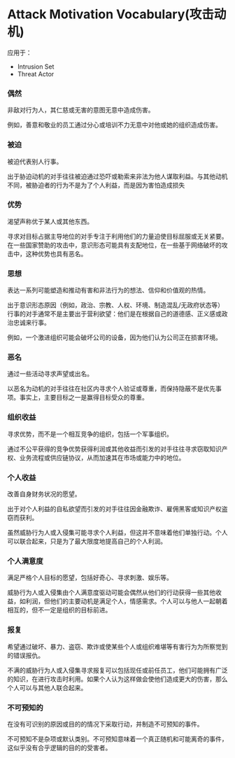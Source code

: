 # Attack Motivation Vocabulary(攻击动机)
应用于：
- Intrusion Set
- Threat Actor

### 偶然
非敌对行为人，其仁慈或无害的意图无意中造成伤害。

例如，善意和敬业的员工通过分心或培训不力无意中对他或她的组织造成伤害。

### 被迫
被迫代表别人行事。

出于胁迫动机的对手往往被迫通过恐吓或勒索来非法为他人谋取利益。与其他动机不同，被胁迫者的行为不是为了个人利益，而是因为害怕造成损失

### 优势
渴望声称优于某人或其他东西。

寻求对目标占据主导地位的对手专注于利用他们的力量迫使目标屈服或无关紧要。在一些国家赞助的攻击中，意识形态可能具有支配地位，在一些基于网络破坏的攻击中，这种优势也具有恶名。

### 思想
表达一系列可能塑造和推动有害和非法行为的想法、信仰和价值观的热情。

出于意识形态原因（例如，政治、宗教、人权、环境、制造混乱/无政府状态等）行事的对手通常不是主要出于营利欲望：他们是在根据自己的道德感、正义感或政治忠诚来行事。

例如，一个激进组织可能会破坏公司的设备，因为他们认为公司正在损害环境。

### 恶名
通过一些活动寻求声望或出名。

以恶名为动机的对手往往在社区内寻求个人验证或尊重，而保持隐蔽不是优先事项。事实上，主要目标之一是赢得目标受众的尊重。

### 组织收益
寻求优势，而不是一个相互竞争的组织，包括一个军事组织。

通过不公平获得的竞争优势获得利润或其他收益而引发的对手往往寻求窃取知识产权、业务流程或供应链协议，从而加速其在市场或能力中的地位。

### 个人收益
改善自身财务状况的愿望。

出于对个人利益的自私欲望而引发的对手往往因金融欺诈、雇佣黑客或知识产权盗窃而获利。

虽然威胁行为人或入侵集可能寻求个人利益，但这并不意味着他们单独行动。个人可以联合起来，只是为了最大限度地提高自己的个人利润。

### 个人满意度
满足严格个人目标的愿望，包括好奇心、寻求刺激、娱乐等。

威胁行为人或入侵集由个人满意度驱动可能会偶然从他们的行动获得一些其他收益，如利润，但他们的主要动机是满足个人，情感需求。个人可以与他人一起朝着相互的，但不一定是组织的目标前进。

### 报复
希望通过破坏、暴力、盗窃、欺诈或使某些个人或组织难堪等有害行为为所察觉到的错误报仇。

不满的威胁行为人或入侵集寻求报复可以包括现任或前任员工，他们可能拥有广泛的知识，在进行攻击时利用。如果个人认为这样做会使他们造成更大的伤害，那么个人可以与其他人联合起来。

### 不可预知的
在没有可识别的原因或目的的情况下采取行动，并制造不可预知的事件。

不可预知不是杂项或默认类别。不可预知意味着一个真正随机和可能离奇的事件，这似乎没有合乎逻辑的目的的受害者。